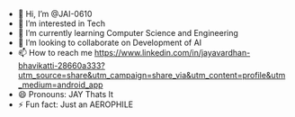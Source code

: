 - 👋 Hi, I’m @JAI-0610
- 👀 I’m interested in Tech
- 🌱 I’m currently learning Computer Science and Engineering
- 💞️ I’m looking to collaborate on Development of AI 
- 📫 How to reach me https://www.linkedin.com/in/jayavardhan-bhavikatti-28660a333?utm_source=share&utm_campaign=share_via&utm_content=profile&utm_medium=android_app
- 😄 Pronouns: JAY Thats It
- ⚡ Fun fact: Just an AEROPHILE

<!---
JAI-0610/JAI-0610 is a ✨ special ✨ repository because its `README.md` (this file) appears on your GitHub profile.
You can click the Preview link to take a look at your changes.
--->
